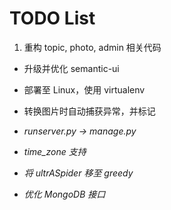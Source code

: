 # TODO List


1. 重构 topic, photo, admin 相关代码
* 升级并优化 semantic-ui
* 部署至 Linux，使用 virtualenv
* 转换图片时自动捕获异常，并标记


* *runserver.py -> manage.py*
* *time_zone 支持*
* *将 ultrASpider 移至 greedy*
* *优化 MongoDB 接口*

